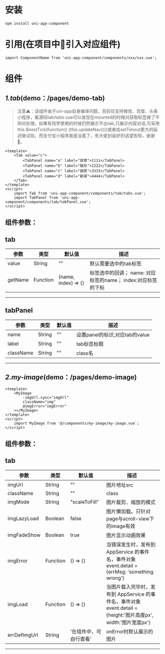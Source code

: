 # 安装
`npm install uni-app-component`  
# 引用(在项目中引入对应组件)
`import ComponentName from 'uni-app-component/components/xxx/xxx.vue';` 
# 组件
## *1.tab*(demo：/pages/demo-tab)
> 注意⚠️：该组件由于uni-app自身编译问题，目前仅支持微信、百度、头条小程序，看源码tab/tabs.vue可以发现在mounted的时候对获取标签做了不同对处理，如果有同学使用的时候仍然展示不出tab,只展示内容对话,可采用this.$nextTick(function() {this.updateNav()})或者给setTimout更大的延迟做试验。而支付宝小程序我是没着了，有大佬封装好的话望告知，谢谢🙏。
```
<template>
	<Tab value="c">
		<TabPanel name="a" label="体育">1111</TabPanel>
		<TabPanel name="b" label="娱乐">2222</TabPanel>
		<TabPanel name="c" label="搞笑">3333</TabPanel>
		<TabPanel name="d" label="新闻">4444</TabPanel>
	</Tab>
</template>
<script>
	import Tab from 'uni-app-component/components/tab/tabs.vue';
	import TabPanel from 'uni-app-component/components/tab/tabPanel.vue'; 
</script>
```
组件参数：
---
tab
---  
参数|类型|默认值|描述
---|--|--|---
value|String|""|默认需要选中的tab标签
getName|Function|(name, index) => {}|标签选中的回调；  name: 对应标签的name；  index:对应标签的下标
---
tabPanel  
---
参数|类型|默认值|描述
---|--|--|---
name|String|""|设置panel的标识,对应tab的value
label|String|""|tab标签标题
className|String|""|class名

---

## *2.my-image*(demo：/pages/demo-image)
```
<template>
	<MyImage
		:imgUrl.sync="imgUrl"
		className="img"
		@imgError="imgError"
	></MyImage>
</template>
<script>
	import MyImage from '@/components/my-image/my-image.vue';
</script>
```
组件参数：
---
tab
---  
参数|类型|默认值|描述
---|--|--|---
imgUrl|String|""|图片地址src
className|String|""|class
imgMode|String|"scaleToFill"|图片裁剪、缩放的模式
imgLazyLoad|Boolean|false|图片懒加载。只针对page与scroll-view下的image有效
imgFadeShow|Boolean|true|图片显示动画效果
imgError|Function|() => {}|当错误发生时，发布到 AppService 的事件名，事件对象event.detail = {errMsg: 'something wrong'}
imgLoad|Function|() => {}|当图片载入完毕时，发布到 AppService 的事件名，事件对象event.detail = {height:'图片高度px', width:'图片宽度px'}
errDefImgUrl|String|'在组件中，可自行查看'|onError时默认展示的图片
---
